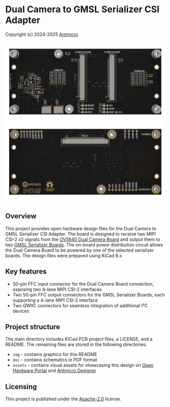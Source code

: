 # Dual Camera to GMSL Serializer CSI Adapter

Copyright (c) 2024-2025 [Antmicro](https://www.antmicro.com)

![Dual Camera to GMSL Serializer CSI Adapter visualization](./assets/previews/orthoT_orthoB_combined.png)

## Overview

This project provides open hardware design files for the Dual Camera to GMSL Serializer CSI Adapter. 
The board is designed to receive two MIPI CSI-2 x2 signals from the [OV5640 Dual Camera Board](https://github.com/antmicro/ov5640-dual-camera-board) and output them to two [GMSL Serializer Boards](https://github.com/antmicro/gmsl-serializer).
The on-board power distribution circuit allows the Dual Camera Board to be powered by one of the selected serializer boards.
The design files were prepared using KiCad 8.x.

## Key features

* 50-pin FFC input connector for the Dual Camera Board connection, exposing two 4-lane MIPI CSI-2 interfaces
* Two 50-pin FFC output connectors for the GMSL Serializer Boards, each supporting a 4-lane MIPI CSI-2 interface
* Two QWIIC connectors for seamless integration of additional I²C devices

## Project structure

The main directory includes KiCad PCB project files, a LICENSE, and a README.
The remaining files are stored in the following directories:

* ``img`` - contains graphics for this README
* ``doc`` - contains schematics in PDF format
* ``assets`` - contains visual assets for showcasing this design on [Open Hardware Portal](https://openhardware.antmicro.com) and [Antmicro Designer](https://designer.antmicro.com/welcome)

## Licensing

This project is published under the [Apache-2.0](LICENSE) license.
